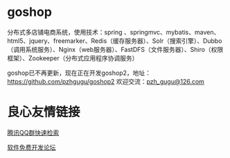 # goshop
分布式多店铺电商系统，使用技术：spring 、springmvc、mybatis、maven、html5、jquery、freemarker、Redis（缓存服务器）、Solr（搜索引擎）、Dubbo（调用系统服务）、Nginx（web服务器）、FastDFS（文件服务器）、Shiro（权限框架）、Zookeeper（分布式应用程序协调服务）

goshop已不再更新，现在正在开发goshop2，地址：https://github.com/pzhgugu/goshop2
欢迎交流：pzh_gugu@126.com


 # 良心友情链接

[腾讯QQ群快速检索](http://u.720life.cn/s/8cf73f7c)

[软件免费开发论坛](http://u.720life.cn/s/bbb01dc0)